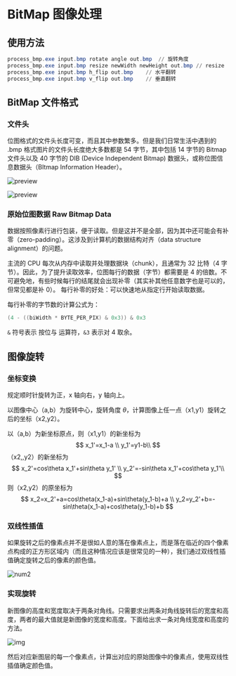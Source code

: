 # BitMap 图像处理


## 使用方法

```powershell
process_bmp.exe input.bmp rotate angle out.bmp	// 旋转角度
process_bmp.exe input.bmp resize newWidth newHeight out.bmp // resize
process_bmp.exe input.bmp h_flip out.bmp	// 水平翻转
process_bmp.exe input.bmp v_flip out.bmp	// 垂直翻转
```

## BitMap 文件格式

### 文件头

位图格式的文件头长度可变，而且其中参数繁多。但是我们日常生活中遇到的 .bmp 格式图片的文件头长度绝大多数都是 54 字节，其中包括 14 字节的 Bitmap 文件头以及 40 字节的 DIB (Device Independent Bitmap) 数据头，或称位图信息数据头（BItmap Information Header）。

![preview](https://s2.loli.net/2022/04/29/sOhFxTJ4nfMoycW.png)

![preview](https://s2.loli.net/2022/04/29/RCKlqe9IhbUZPSx.jpg)

### 原始位图数据 Raw Bitmap Data

数据按照像素行进行包装，便于读取。但是这并不是全部，因为其中还可能会有补零（zero-padding）。这涉及到计算机的数据结构对齐（data structure alignment）的问题。

主流的 CPU 每次从内存中读取并处理数据块（chunk），且通常为 32 比特（4 字节）。因此，为了提升读取效率，位图每行的数据（字节）都需要是 4 的倍数。不可避免地，有些时候每行的结尾就会出现补零（其实补其他任意数字也是可以的，但常见都是补 0）。
每行补零的好处：可以快速地从指定行开始读取数据。

每行补零的字节数的计算公式为：

```c++
(4 - ((biWidth * BYTE_PER_PIX) & 0x3)) & 0x3
```

`&` 符号表示 按位与 运算符，`&3` 表示对 4 取余。

## 图像旋转

### 坐标变换

规定顺时针旋转为正，x 轴向右，y 轴向上。

以图像中心（a,b）为旋转中心，旋转角度 $\theta$，计算图像上任一点（x1,y1）旋转之后的坐标（x2,y2）。

以（a,b）为新坐标原点，则（x1,y1）的新坐标为
$$
x_1'=x_1-a \\
y_1'=y1-b\\
$$
（x2,,y2）的新坐标为
$$
x_2'=cos\theta x_1'+sin\theta y_1' \\
y_2'=-sin\theta x_1'+cos\theta y_1'\\
$$
则（x2,y2）的原坐标为
$$
x_2=x_2'+a=cos\theta(x_1-a)+sin\theta(y_1-b)+a	\\
y_2=y_2'+b=-sin\theta(x_1-a)+cos\theta(y_1-b)+b
$$

### 双线性插值

如果旋转之后的像素点并不是很如人意的落在像素点上，而是落在临近的四个像素点构成的正方形区域内（而且这种情况应该是很常见的一种），我们通过双线性插值确定旋转之后的像素的颜色值。

![num2](https://s2.loli.net/2022/04/29/pOkXc8MQUHqtaBJ.png)

### 实现旋转

新图像的高度和宽度取决于两条对角线。只需要求出两条对角线旋转后的宽度和高度，两者的最大值就是新图像的宽度和高度。下面给出求一条对角线宽度和高度的方法。

![img](https://s2.loli.net/2022/04/29/17qIRAu4C6x5PlE.png)

然后对应新图层的每一个像素点，计算出对应的原始图像中的像素点，使用双线性插值确定颜色值。